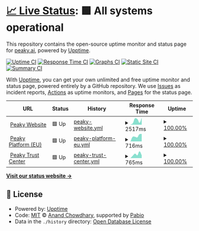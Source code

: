 # [📈 Live Status](https://status.peaky.ai): <!--live status--> **🟩 All systems operational**

This repository contains the open-source uptime monitor and status page for [peaky.ai](https://status.peaky.ai), powered by [Upptime](https://github.com/upptime/upptime).

[![Uptime CI](https://github.com/peaky-ai/status-page/workflows/Uptime%20CI/badge.svg)](https://github.com/peaky-ai/status-page/actions?query=workflow%3A%22Uptime+CI%22)
[![Response Time CI](https://github.com/peaky-ai/status-page/workflows/Response%20Time%20CI/badge.svg)](https://github.com/peaky-ai/status-page/actions?query=workflow%3A%22Response+Time+CI%22)
[![Graphs CI](https://github.com/peaky-ai/status-page/workflows/Graphs%20CI/badge.svg)](https://github.com/peaky-ai/status-page/actions?query=workflow%3A%22Graphs+CI%22)
[![Static Site CI](https://github.com/peaky-ai/status-page/workflows/Static%20Site%20CI/badge.svg)](https://github.com/peaky-ai/status-page/actions?query=workflow%3A%22Static+Site+CI%22)
[![Summary CI](https://github.com/peaky-ai/status-page/workflows/Summary%20CI/badge.svg)](https://github.com/peaky-ai/status-page/actions?query=workflow%3A%22Summary+CI%22)

With [Upptime](https://upptime.js.org), you can get your own unlimited and free uptime monitor and status page, powered entirely by a GitHub repository. We use [Issues](https://github.com/peaky-ai/status-page/issues) as incident reports, [Actions](https://github.com/peaky-ai/status-page/actions) as uptime monitors, and [Pages](https://status.peaky.ai) for the status page.

<!--start: status pages-->
<!-- This summary is generated by Upptime (https://github.com/upptime/upptime) -->
<!-- Do not edit this manually, your changes will be overwritten -->
<!-- prettier-ignore -->
| URL | Status | History | Response Time | Uptime |
| --- | ------ | ------- | ------------- | ------ |
| <img alt="" src="https://icons.duckduckgo.com/ip3/peaky.ai.ico" height="13"> [Peaky Website](https://peaky.ai) | 🟩 Up | [peaky-website.yml](https://github.com/peaky-ai/status-page/commits/HEAD/history/peaky-website.yml) | <details><summary><img alt="Response time graph" src="./graphs/peaky-website/response-time-week.png" height="20"> 2517ms</summary><br><a href="https://status.peaky.ai/history/peaky-website"><img alt="Response time 2342" src="https://img.shields.io/endpoint?url=https%3A%2F%2Fraw.githubusercontent.com%2Fpeaky-ai%2Fstatus-page%2FHEAD%2Fapi%2Fpeaky-website%2Fresponse-time.json"></a><br><a href="https://status.peaky.ai/history/peaky-website"><img alt="24-hour response time 3412" src="https://img.shields.io/endpoint?url=https%3A%2F%2Fraw.githubusercontent.com%2Fpeaky-ai%2Fstatus-page%2FHEAD%2Fapi%2Fpeaky-website%2Fresponse-time-day.json"></a><br><a href="https://status.peaky.ai/history/peaky-website"><img alt="7-day response time 2517" src="https://img.shields.io/endpoint?url=https%3A%2F%2Fraw.githubusercontent.com%2Fpeaky-ai%2Fstatus-page%2FHEAD%2Fapi%2Fpeaky-website%2Fresponse-time-week.json"></a><br><a href="https://status.peaky.ai/history/peaky-website"><img alt="30-day response time 2671" src="https://img.shields.io/endpoint?url=https%3A%2F%2Fraw.githubusercontent.com%2Fpeaky-ai%2Fstatus-page%2FHEAD%2Fapi%2Fpeaky-website%2Fresponse-time-month.json"></a><br><a href="https://status.peaky.ai/history/peaky-website"><img alt="1-year response time 2342" src="https://img.shields.io/endpoint?url=https%3A%2F%2Fraw.githubusercontent.com%2Fpeaky-ai%2Fstatus-page%2FHEAD%2Fapi%2Fpeaky-website%2Fresponse-time-year.json"></a></details> | <details><summary><a href="https://status.peaky.ai/history/peaky-website">100.00%</a></summary><a href="https://status.peaky.ai/history/peaky-website"><img alt="All-time uptime 100.00%" src="https://img.shields.io/endpoint?url=https%3A%2F%2Fraw.githubusercontent.com%2Fpeaky-ai%2Fstatus-page%2FHEAD%2Fapi%2Fpeaky-website%2Fuptime.json"></a><br><a href="https://status.peaky.ai/history/peaky-website"><img alt="24-hour uptime 100.00%" src="https://img.shields.io/endpoint?url=https%3A%2F%2Fraw.githubusercontent.com%2Fpeaky-ai%2Fstatus-page%2FHEAD%2Fapi%2Fpeaky-website%2Fuptime-day.json"></a><br><a href="https://status.peaky.ai/history/peaky-website"><img alt="7-day uptime 100.00%" src="https://img.shields.io/endpoint?url=https%3A%2F%2Fraw.githubusercontent.com%2Fpeaky-ai%2Fstatus-page%2FHEAD%2Fapi%2Fpeaky-website%2Fuptime-week.json"></a><br><a href="https://status.peaky.ai/history/peaky-website"><img alt="30-day uptime 100.00%" src="https://img.shields.io/endpoint?url=https%3A%2F%2Fraw.githubusercontent.com%2Fpeaky-ai%2Fstatus-page%2FHEAD%2Fapi%2Fpeaky-website%2Fuptime-month.json"></a><br><a href="https://status.peaky.ai/history/peaky-website"><img alt="1-year uptime 100.00%" src="https://img.shields.io/endpoint?url=https%3A%2F%2Fraw.githubusercontent.com%2Fpeaky-ai%2Fstatus-page%2FHEAD%2Fapi%2Fpeaky-website%2Fuptime-year.json"></a></details>
| <img alt="" src="https://icons.duckduckgo.com/ip3/eu.peaky.ai.ico" height="13"> [Peaky Platform (EU)](https://eu.peaky.ai) | 🟩 Up | [peaky-platform-eu.yml](https://github.com/peaky-ai/status-page/commits/HEAD/history/peaky-platform-eu.yml) | <details><summary><img alt="Response time graph" src="./graphs/peaky-platform-eu/response-time-week.png" height="20"> 716ms</summary><br><a href="https://status.peaky.ai/history/peaky-platform-eu"><img alt="Response time 845" src="https://img.shields.io/endpoint?url=https%3A%2F%2Fraw.githubusercontent.com%2Fpeaky-ai%2Fstatus-page%2FHEAD%2Fapi%2Fpeaky-platform-eu%2Fresponse-time.json"></a><br><a href="https://status.peaky.ai/history/peaky-platform-eu"><img alt="24-hour response time 584" src="https://img.shields.io/endpoint?url=https%3A%2F%2Fraw.githubusercontent.com%2Fpeaky-ai%2Fstatus-page%2FHEAD%2Fapi%2Fpeaky-platform-eu%2Fresponse-time-day.json"></a><br><a href="https://status.peaky.ai/history/peaky-platform-eu"><img alt="7-day response time 716" src="https://img.shields.io/endpoint?url=https%3A%2F%2Fraw.githubusercontent.com%2Fpeaky-ai%2Fstatus-page%2FHEAD%2Fapi%2Fpeaky-platform-eu%2Fresponse-time-week.json"></a><br><a href="https://status.peaky.ai/history/peaky-platform-eu"><img alt="30-day response time 854" src="https://img.shields.io/endpoint?url=https%3A%2F%2Fraw.githubusercontent.com%2Fpeaky-ai%2Fstatus-page%2FHEAD%2Fapi%2Fpeaky-platform-eu%2Fresponse-time-month.json"></a><br><a href="https://status.peaky.ai/history/peaky-platform-eu"><img alt="1-year response time 845" src="https://img.shields.io/endpoint?url=https%3A%2F%2Fraw.githubusercontent.com%2Fpeaky-ai%2Fstatus-page%2FHEAD%2Fapi%2Fpeaky-platform-eu%2Fresponse-time-year.json"></a></details> | <details><summary><a href="https://status.peaky.ai/history/peaky-platform-eu">100.00%</a></summary><a href="https://status.peaky.ai/history/peaky-platform-eu"><img alt="All-time uptime 100.00%" src="https://img.shields.io/endpoint?url=https%3A%2F%2Fraw.githubusercontent.com%2Fpeaky-ai%2Fstatus-page%2FHEAD%2Fapi%2Fpeaky-platform-eu%2Fuptime.json"></a><br><a href="https://status.peaky.ai/history/peaky-platform-eu"><img alt="24-hour uptime 100.00%" src="https://img.shields.io/endpoint?url=https%3A%2F%2Fraw.githubusercontent.com%2Fpeaky-ai%2Fstatus-page%2FHEAD%2Fapi%2Fpeaky-platform-eu%2Fuptime-day.json"></a><br><a href="https://status.peaky.ai/history/peaky-platform-eu"><img alt="7-day uptime 100.00%" src="https://img.shields.io/endpoint?url=https%3A%2F%2Fraw.githubusercontent.com%2Fpeaky-ai%2Fstatus-page%2FHEAD%2Fapi%2Fpeaky-platform-eu%2Fuptime-week.json"></a><br><a href="https://status.peaky.ai/history/peaky-platform-eu"><img alt="30-day uptime 100.00%" src="https://img.shields.io/endpoint?url=https%3A%2F%2Fraw.githubusercontent.com%2Fpeaky-ai%2Fstatus-page%2FHEAD%2Fapi%2Fpeaky-platform-eu%2Fuptime-month.json"></a><br><a href="https://status.peaky.ai/history/peaky-platform-eu"><img alt="1-year uptime 100.00%" src="https://img.shields.io/endpoint?url=https%3A%2F%2Fraw.githubusercontent.com%2Fpeaky-ai%2Fstatus-page%2FHEAD%2Fapi%2Fpeaky-platform-eu%2Fuptime-year.json"></a></details>
| <img alt="" src="https://icons.duckduckgo.com/ip3/trust.peaky.ai.ico" height="13"> [Peaky Trust Center](https://trust.peaky.ai) | 🟩 Up | [peaky-trust-center.yml](https://github.com/peaky-ai/status-page/commits/HEAD/history/peaky-trust-center.yml) | <details><summary><img alt="Response time graph" src="./graphs/peaky-trust-center/response-time-week.png" height="20"> 765ms</summary><br><a href="https://status.peaky.ai/history/peaky-trust-center"><img alt="Response time 570" src="https://img.shields.io/endpoint?url=https%3A%2F%2Fraw.githubusercontent.com%2Fpeaky-ai%2Fstatus-page%2FHEAD%2Fapi%2Fpeaky-trust-center%2Fresponse-time.json"></a><br><a href="https://status.peaky.ai/history/peaky-trust-center"><img alt="24-hour response time 551" src="https://img.shields.io/endpoint?url=https%3A%2F%2Fraw.githubusercontent.com%2Fpeaky-ai%2Fstatus-page%2FHEAD%2Fapi%2Fpeaky-trust-center%2Fresponse-time-day.json"></a><br><a href="https://status.peaky.ai/history/peaky-trust-center"><img alt="7-day response time 765" src="https://img.shields.io/endpoint?url=https%3A%2F%2Fraw.githubusercontent.com%2Fpeaky-ai%2Fstatus-page%2FHEAD%2Fapi%2Fpeaky-trust-center%2Fresponse-time-week.json"></a><br><a href="https://status.peaky.ai/history/peaky-trust-center"><img alt="30-day response time 593" src="https://img.shields.io/endpoint?url=https%3A%2F%2Fraw.githubusercontent.com%2Fpeaky-ai%2Fstatus-page%2FHEAD%2Fapi%2Fpeaky-trust-center%2Fresponse-time-month.json"></a><br><a href="https://status.peaky.ai/history/peaky-trust-center"><img alt="1-year response time 570" src="https://img.shields.io/endpoint?url=https%3A%2F%2Fraw.githubusercontent.com%2Fpeaky-ai%2Fstatus-page%2FHEAD%2Fapi%2Fpeaky-trust-center%2Fresponse-time-year.json"></a></details> | <details><summary><a href="https://status.peaky.ai/history/peaky-trust-center">100.00%</a></summary><a href="https://status.peaky.ai/history/peaky-trust-center"><img alt="All-time uptime 100.00%" src="https://img.shields.io/endpoint?url=https%3A%2F%2Fraw.githubusercontent.com%2Fpeaky-ai%2Fstatus-page%2FHEAD%2Fapi%2Fpeaky-trust-center%2Fuptime.json"></a><br><a href="https://status.peaky.ai/history/peaky-trust-center"><img alt="24-hour uptime 100.00%" src="https://img.shields.io/endpoint?url=https%3A%2F%2Fraw.githubusercontent.com%2Fpeaky-ai%2Fstatus-page%2FHEAD%2Fapi%2Fpeaky-trust-center%2Fuptime-day.json"></a><br><a href="https://status.peaky.ai/history/peaky-trust-center"><img alt="7-day uptime 100.00%" src="https://img.shields.io/endpoint?url=https%3A%2F%2Fraw.githubusercontent.com%2Fpeaky-ai%2Fstatus-page%2FHEAD%2Fapi%2Fpeaky-trust-center%2Fuptime-week.json"></a><br><a href="https://status.peaky.ai/history/peaky-trust-center"><img alt="30-day uptime 100.00%" src="https://img.shields.io/endpoint?url=https%3A%2F%2Fraw.githubusercontent.com%2Fpeaky-ai%2Fstatus-page%2FHEAD%2Fapi%2Fpeaky-trust-center%2Fuptime-month.json"></a><br><a href="https://status.peaky.ai/history/peaky-trust-center"><img alt="1-year uptime 100.00%" src="https://img.shields.io/endpoint?url=https%3A%2F%2Fraw.githubusercontent.com%2Fpeaky-ai%2Fstatus-page%2FHEAD%2Fapi%2Fpeaky-trust-center%2Fuptime-year.json"></a></details>

<!--end: status pages-->

[**Visit our status website →**](https://status.peaky.ai)

## 📄 License

- Powered by: [Upptime](https://github.com/upptime/upptime)
- Code: [MIT](./LICENSE) © [Anand Chowdhary](https://anandchowdhary.com), supported by [Pabio](https://pabio.com)
- Data in the `./history` directory: [Open Database License](https://opendatacommons.org/licenses/odbl/1-0/)
